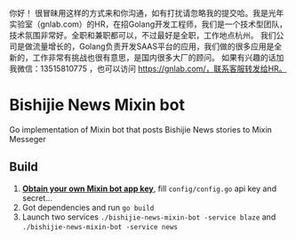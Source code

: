 你好！
很冒昧用这样的方式来和你沟通，如有打扰请忽略我的提交哈。我是光年实验室（gnlab.com）的HR，在招Golang开发工程师，我们是一个技术型团队，技术氛围非常好。全职和兼职都可以，不过最好是全职，工作地点杭州。
我们公司是做流量增长的，Golang负责开发SAAS平台的应用，我们做的很多应用是全新的，工作非常有挑战也很有意思，是国内很多大厂的顾问。
如果有兴趣的话加我微信：13515810775  ，也可以访问 https://gnlab.com/，联系客服转发给HR。
# Bishijie News Mixin bot
Go implementation of Mixin bot that posts Bishijie News stories to Mixin Messeger

## Build
1. [**Obtain your own Mixin bot app key**](https://developers.mixin.one/dashboard), fill `config/config.go` api key and secret...
2. Got dependencies and run `go build`
3. Launch two services `./bishijie-news-mixin-bot -service blaze` and `./bishijie-news-mixin-bot -service news`
